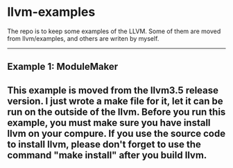 llvm-examples
=============

The repo is to keep some examples of the LLVM.
Some of them are moved from llvm/examples, and others are writen by myself.

--------------------------------------------------------------------------
Example 1:
ModuleMaker
-----------
This example is moved from the llvm3.5 release version. I just wrote a make file
for it, let it can be run on the outside of the llvm.
Before you run this example, you must make sure you have install llvm on your
compure. If you use the source code to install llvm, please don't forget to use
the command "make install" after you build llvm.
---------------------------------------------------------------------------


